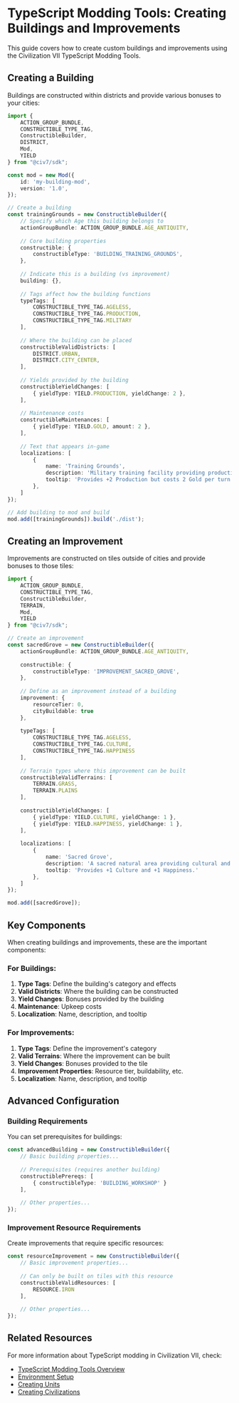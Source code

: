 # TypeScript Modding Tools: Creating Buildings and Improvements

This guide covers how to create custom buildings and improvements using the Civilization VII TypeScript Modding Tools.

## Creating a Building

Buildings are constructed within districts and provide various bonuses to your cities:

```typescript
import { 
    ACTION_GROUP_BUNDLE, 
    CONSTRUCTIBLE_TYPE_TAG, 
    ConstructibleBuilder, 
    DISTRICT, 
    Mod, 
    YIELD 
} from "@civ7/sdk";

const mod = new Mod({
    id: 'my-building-mod',
    version: '1.0',
});

// Create a building
const trainingGrounds = new ConstructibleBuilder({
    // Specify which Age this building belongs to
    actionGroupBundle: ACTION_GROUP_BUNDLE.AGE_ANTIQUITY,
    
    // Core building properties
    constructible: {
        constructibleType: 'BUILDING_TRAINING_GROUNDS',
    },
    
    // Indicate this is a building (vs improvement)
    building: {},
    
    // Tags affect how the building functions
    typeTags: [
        CONSTRUCTIBLE_TYPE_TAG.AGELESS,
        CONSTRUCTIBLE_TYPE_TAG.PRODUCTION,
        CONSTRUCTIBLE_TYPE_TAG.MILITARY
    ],
    
    // Where the building can be placed
    constructibleValidDistricts: [
        DISTRICT.URBAN,
        DISTRICT.CITY_CENTER,
    ],
    
    // Yields provided by the building
    constructibleYieldChanges: [
        { yieldType: YIELD.PRODUCTION, yieldChange: 2 },
    ],
    
    // Maintenance costs
    constructibleMaintenances: [
        { yieldType: YIELD.GOLD, amount: 2 },
    ],
    
    // Text that appears in-game
    localizations: [
        { 
            name: 'Training Grounds', 
            description: 'Military training facility providing production bonuses.',
            tooltip: 'Provides +2 Production but costs 2 Gold per turn to maintain.'
        },
    ]
});

// Add building to mod and build
mod.add([trainingGrounds]).build('./dist');
```

## Creating an Improvement

Improvements are constructed on tiles outside of cities and provide bonuses to those tiles:

```typescript
import { 
    ACTION_GROUP_BUNDLE, 
    CONSTRUCTIBLE_TYPE_TAG, 
    ConstructibleBuilder, 
    TERRAIN, 
    Mod, 
    YIELD 
} from "@civ7/sdk";

// Create an improvement
const sacredGrove = new ConstructibleBuilder({
    actionGroupBundle: ACTION_GROUP_BUNDLE.AGE_ANTIQUITY,
    
    constructible: {
        constructibleType: 'IMPROVEMENT_SACRED_GROVE',
    },
    
    // Define as an improvement instead of a building
    improvement: {
        resourceTier: 0,
        cityBuildable: true
    },
    
    typeTags: [
        CONSTRUCTIBLE_TYPE_TAG.AGELESS,
        CONSTRUCTIBLE_TYPE_TAG.CULTURE,
        CONSTRUCTIBLE_TYPE_TAG.HAPPINESS
    ],
    
    // Terrain types where this improvement can be built
    constructibleValidTerrains: [
        TERRAIN.GRASS,
        TERRAIN.PLAINS
    ],
    
    constructibleYieldChanges: [
        { yieldType: YIELD.CULTURE, yieldChange: 1 },
        { yieldType: YIELD.HAPPINESS, yieldChange: 1 },
    ],
    
    localizations: [
        { 
            name: 'Sacred Grove', 
            description: 'A sacred natural area providing cultural and happiness benefits.',
            tooltip: 'Provides +1 Culture and +1 Happiness.'
        },
    ]
});

mod.add([sacredGrove]);
```

## Key Components

When creating buildings and improvements, these are the important components:

### For Buildings:

1. **Type Tags**: Define the building's category and effects
2. **Valid Districts**: Where the building can be constructed
3. **Yield Changes**: Bonuses provided by the building
4. **Maintenance**: Upkeep costs
5. **Localization**: Name, description, and tooltip

### For Improvements:

1. **Type Tags**: Define the improvement's category
2. **Valid Terrains**: Where the improvement can be built
3. **Yield Changes**: Bonuses provided to the tile
4. **Improvement Properties**: Resource tier, buildability, etc.
5. **Localization**: Name, description, and tooltip

## Advanced Configuration

### Building Requirements

You can set prerequisites for buildings:

```typescript
const advancedBuilding = new ConstructibleBuilder({
    // Basic building properties...
    
    // Prerequisites (requires another building)
    constructiblePrereqs: [
        { constructibleType: 'BUILDING_WORKSHOP' }
    ],
    
    // Other properties...
});
```

### Improvement Resource Requirements

Create improvements that require specific resources:

```typescript
const resourceImprovement = new ConstructibleBuilder({
    // Basic improvement properties...
    
    // Can only be built on tiles with this resource
    constructibleValidResources: [
        RESOURCE.IRON
    ],
    
    // Other properties...
});
```

## Related Resources

For more information about TypeScript modding in Civilization VII, check:
- [TypeScript Modding Tools Overview](/guides/typescript/typescript-overview.md)
- [Environment Setup](/guides/typescript/howto/environment-setup.md)
- [Creating Units](/guides/typescript/howto/creating-units.md)
- [Creating Civilizations](/guides/typescript/howto/creating-civilizations.md) 